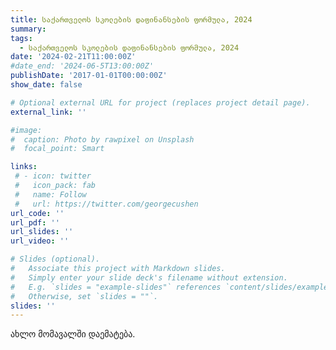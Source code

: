 ```yaml
---
title: საქართველოს სკოლების დაფინანსების ფორმულა, 2024
summary: 
tags:
  - საქართველოს სკოლების დაფინანსების ფორმულა, 2024
date: '2024-02-21T11:00:00Z'
#date_end: '2024-06-5T13:00:00Z'
publishDate: '2017-01-01T00:00:00Z'
show_date: false

# Optional external URL for project (replaces project detail page).
external_link: ''

#image:
#  caption: Photo by rawpixel on Unsplash
#  focal_point: Smart

links:
 # - icon: twitter
 #   icon_pack: fab
 #   name: Follow
 #   url: https://twitter.com/georgecushen
url_code: ''
url_pdf: ''
url_slides: ''
url_video: ''

# Slides (optional).
#   Associate this project with Markdown slides.
#   Simply enter your slide deck's filename without extension.
#   E.g. `slides = "example-slides"` references `content/slides/example-slides.md`.
#   Otherwise, set `slides = ""`.
slides: ''
---
```

ახლო მომავალში დაემატება.